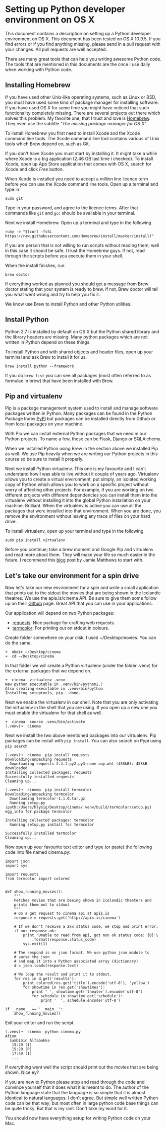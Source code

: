 # Setting up Python developer environment on OS X
This document contains a description on setting up a Python developer
environment on OS X. This document has been tested on OS X 10.9.5. If you find
errors or if you find anything missing, please send in a pull request with your
changes. All pull requests are well accepted.

There are many great tools that can help you writing awesome Python code. The
tools that are mentioned in this documents are the once I use daily when
working with Python code.

## Installing Homebrew
If you have used other Unix-like operating systems, such as Linux or BSD, you
must have used some kind of package manager for installing software. If you
have used OS X for some time you might have noticed that such functionality
completely missing. There are several projects out there which solves this
problem. My favorite one, that I trust and love is [Homebrew](http://brew.sh/).
They even use the subtitle *"The missing package manager for OS X"*.

To install Homebrew you first need to install Xcode and the Xcode command line
tools.  The Xcode command line tool contains various of Unix tools which Brew
depend on, such as Git.

If you don't have Xcode you must start by installing it. It might take a while
where Xcode is a big application (2.46 GB last time i checked).  To install
Xcode, open up App Store application that comes with OS X, search for Xcode and
click *Free* button.

When Xcode is installed you need to accept a million line licence term before
you can use the Xcode command line tools. Open up a terminal and type in

	sudo git
	
Type in your password, and agree to the licence terms. After that commands like
`git` and `gcc` should be available in your terminal.

Next we install Homebrew. Open up a terminal and type in the following.

	ruby -e "$(curl -fsSL https://raw.githubusercontent.com/Homebrew/install/master/install)"

If you are person that is not willing to run scripts without reading them; well
in this case it should be safe. I trust the Homebrew guys. If not, read through
the scripts before you execute them in your shell.
	
When the install finishes, run 

	brew doctor

If everything worked as planned you should get a message from Brew doctor
stating that your system is ready to brew. If not, Brew doctor will tell you
what went wrong and try to help you fix it.

We know use Brew to install Python and other Python utilities.

## Install Python
Python 2.7 is installed by default on OS X but the Python shared library and
the library headers are missing. Many python packages which are not written in
Python depend on these things.

To install Python and with shared objects and header files, open up your
terminal and ask Brew to install it for us.

	brew install python --framework

If you do `brew list` you can see all packages (most often referred to as
formulae in brew) that have been installed with Brew.

## Pip and virtualenv
Pip is a package management system used to install and manage software packages
written in Python. Many packages can be found in the Python Package Index
[PyPI](https://pypi.python.org/pypi) but packages can be installed directly
from Github or from local packages on your machine.

With Pip we can install external Python packages that we need in our Python
projects. To name a few, these can be Flask, Django or SQLAlchemy.

When we installed Python using Brew in the section above we installed Pip as
well. We use Pip heavily when we are writing our Python projects in this course
so be sure to install it properly.

Next we install Python virtualenv. This one is my favourite and I can't
understand how I was able to live without it couple of years ago.  Virtualenv
allows you to create a virtual environment, put simply, an isolated working
copy of Python which allows you to work on a specific project without worry of
affecting other projects. For example, if you are working on two different
projects with different dependencies you can install them into the virtualenv
without installing it into the global Python installation on your machine.
Brilliant.  When the virtualenv is active you can use all the packages that
were installed into that environment. When you are done, you remove the
environment without leaving any trace of files on your hard drive.

To install virtualenv, open up your terminal and type in the following.

	sudo pip install virtualenv
	
Before you continue; take a brew moment and Google Pip and virtualenv and read
more about them. They will make your life so much easier in the future. I
recommend this
[blog](http://www.dabapps.com/blog/introduction-to-pip-and-virtualenv-python/)
post by Jamie Matthews to start with.


## Let's take our environment for a spin drive
Now let's take our new environment for a spin and write a small application
that prints out to the stdout the movies that are being shown in the Icelandic
theatres. We use the apis.is/cinema API. Be sure to give them some follow up on
their [Github](https://github.com/kristjanmik/apis) page. Great API that you
can use in your applications.

Our application will depend on two Python packages:

- [requests](http://docs.python-requests.org/en/latest/): Nice package for crafting web requests.
- [termcolor](https://pypi.python.org/pypi/termcolor): For printing out on stdout in colours.

Create folder somewhere on your disk, I used ~/Desktop/movies. You can do the
same.

	➜  mkdir ~/Desktop/cinema
	➜  cd ~/Desktop/cinema
	
In that folder we will create a Python virtualenv (under the folder .venv) for
the external packages that we depend on.

	➜  cinema  virtualenv .venv
	New python executable in .venv/bin/python2.7
	Also creating executable in .venv/bin/python
	Installing setuptools, pip...done.
	
Next we enable the virtualenv in our shell. Note that you are only activating
the virtualenv in the shell that you are using. If you open up a new one you
must enable the virtualenv for that shell as well.

	➜  cinema  source .venv/bin/activate
	(.venv)➜  cinema

Next we install the two above mentioned packages into our virtualenv. Pip
packages can be install with `pip install`. You can also search on Pypi using
`pip search`.


	(.venv)➜  cinema  pip install requests
	Downloading/unpacking requests
	  Downloading requests-2.4.1-py2.py3-none-any.whl (458kB): 458kB downloaded
	Installing collected packages: requests
	Successfully installed requests
	Cleaning up...

	(.venv)➜  cinema  pip install termcolor
	Downloading/unpacking termcolor
	  Downloading termcolor-1.1.0.tar.gz
	  Running setup.py (path:/Users/hlysig/Desktop/cinema/.venv/build/termcolor/setup.py) egg_info for package termcolor
	
	Installing collected packages: termcolor
	  Running setup.py install for termcolor
	
	Successfully installed termcolor
	Cleaning up...

Now open up your favourite text editor and type (or paste) the following code
into file named cinema.py:


	import json
	import sys
	
	import requests
	from termcolor import colored
	
	
	def show_running_movies():
	    """
	    Fetches movies that are beeing shown in Icelandic theaters and
	    prints them out to stdout
	    """
	    # Do a get request to cinema api at apis.is
	    response = requests.get('http://apis.is/cinema')
	
	    # If we don't receive a 2xx status code, we stop and print error.
	    if not response.ok:
	        print 'Unable to read from api, got non ok status code: {0}'\
	            .format(response.status_code)
	        sys.exit(1)
	
	    # The respond is on json format. We use python json module to
	    # parse the json
	    # and map it into a Python associated array (dictionary)
	    d = json.loads(response.text)
	
	    # We loop the result and print it to stdout.
	    for res in d.get('results'):
	        print colored(res.get('title').encode('utf-8'), 'yellow')
	        for showtime in res.get('showtimes'):
	            print ' ', showtime.get('theater').encode('utf-8')
	            for schedule in showtime.get('schedule'):
	                print '  ', schedule.encode('utf-8')
	
	if __name__ == '__main__':
	    show_running_movies()



Exit your editor and run the script.

	(.venv)➜  cinema  python cinema.py
	Afinn
	  Sambíóin Álfabakka
	   15:20 (1)
	   15:20 (P)
	   17:40 (1)	
	   ...

If everything went well the script should print out the movies that are being
shown. Nice ey?

If you are new to Python please stop and read through the code and convince
yourself that it does what it is meant to do. The author of the Python language
state that the language is so simple that it is almost identical to natural
languages. I don't agree. But simple well written Python code can be that way;
but most often in large python code base things can be quite tricky. But that
is my rant. Don't take my word for it.

You should now have everything setup for writing Python code on your Mac.
